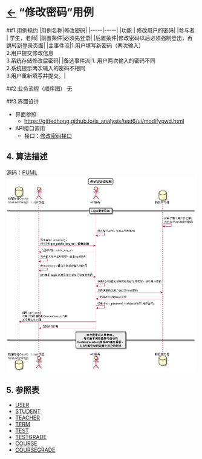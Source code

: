 # [←](../README.md) “修改密码”用例

##1.用例规约
|用例名称|修改密码|
|-----|-----|
|功能 | 修改用户的密码|
|参与者 | 学生，老师|
|前置条件|必须先登录|
|后置条件|修改密码以后必须强制登出，再跳转到登录页面|
|主事件流|1.用户填写新密码（两次输入） <br>2.用户提交修改信息 <br>3.系统存储修改后密码|
|备选事件流|1. 用户两次输入的密码不同  <br>2.系统提示两次输入的密码不相同<br>3.用户重新填写并提交。|

##2.业务流程（顺序图）
无

##3.界面设计
- 界面参照
    - https://giftedhong.github.io/is_analysis/test6/ui/modifypwd.html
- API接口调用
    - 接口：[修改密码接口](../others/setPassword.md)

## 4. 算法描述
源码：[PUML](../puml/puml登录认证流程图.puml)
![](../images/png登录认证流程图.png)

## 5. 参照表
- [USER](数据库设计.md/#USER)
- [STUDENT](数据库设计.md/#STUDENT)
- [TEACHER](数据库设计.md/#TEACHER)
- [TERM](数据库设计.md/#TERM)
- [TEST](数据库设计.md/#TESTS)
- [TESTGRADE](数据库设计.md/#TESTGRADE)
- [COURSE](数据库设计.md/#COURSE)
- [COURSEGRADE](数据库设计.md/#COURSEGRADE)